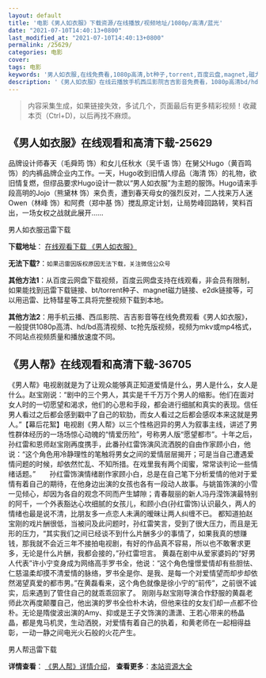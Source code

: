 ```yaml
---
layout: default
title: '电影《男人如衣服》下载资源/在线播放/视频地址/1080p/高清/蓝光'
date: "2021-07-10T14:40:13+0800"
last_modified_at: "2021-07-10T14:40:13+0800"
permalink: /25629/
categories: 电影
cover:
tags: 电影
keywords: '男人如衣服,在线免费看,1080p高清,bt种子,torrent,百度云盘,magnet,磁力链,迅雷下载资源'
description: '《男人如衣服》在线云播放手机西瓜影院吉吉影音免费看，1080p高清bd/hd未删减完整版和tc抢先枪版，mkv/mp4格式，附带bt/torrent种子、magnet/磁力链、百度云盘、网盘资源迅雷下载链接'
---
```


>内容采集生成，如果链接失效，多试几个，页面最后有更多精彩视频！收藏本页（Ctrl+D)，以后再找不麻烦。


## 《男人如衣服》在线观看和高清下载-25629

品牌设计师春天（毛舜筠 饰）和女儿任秋水（吴千语 饰）在舅父Hugo（黄百鸣 饰）的内裤品牌企业内工作。一天，Hugo收到旧情人缪品（海清 饰）的礼物，欲旧情复燃，但缪品要求Hugo设计一款以“男人如衣服&rdquo;为主题的服饰。Hugo请来手段高明的Jojo（熊黛林 饰）来负责，遭到春天母女的强烈反对，二人找来万人迷Owen（林峰 饰）和阿费（郑中基 饰）搅乱原定计划，让局势峰回路转，笑料百出，一场女权之战就此展开……


男人如衣服迅雷下载

**下载地址**： [在线观看下载 《男人如衣服》](https://www.993dy.com//vod-detail-id-22512.html) 


**无法下载?**：`如果迅雷因版权原因无法下载，关注微信公众号 `

**其他方法1**：从百度云网盘下载视频，百度云网盘支持在线观看，非会员有限制，如果能找到迅雷下载链接、bt/torrent种子、magnet磁力链接、e2dk链接等，可以用迅雷、比特彗星等工具将完整视频下载到本地。

**其他方法2**：用手机云播、西瓜影院、吉吉影音等在线免费观看《男人如衣服》，一般提供1080p高清、hd/bd高清视频、tc抢先版视频，视频为mkv或mp4格式，不同站点视频质量和播放速度不同。


## 《男人帮》在线观看和高清下载-36705

《男人帮》电视剧就是为了让观众能够真正知道爱情是什么，男人是什么，女人是什么。赵宝刚说：“剧中的三个男人，其实是千千万万个男人的缩影。他们在面对女人时的一切愿望和渴求，他们的心思和手段，都会进行细腻和真实的表现。信任男人看过之后都会感到戳中了自己的软肋，而女人看过之后都会感叹本来这就是男人。&rdquo;【幕后花絮】电视剧《男人帮》以三个性格迥异的男人为叙事主线，讲述了男性群体经历的一场场惊心动魄的&ldquo;情爱历险”，号称男人版“愿望都市”。十年之后，孙红雷和恩师赵宝刚再度携手，此番孙红雷饰演风流洒脱的自由作家顾小白，他说：&ldquo;这个角色用冷静理性的笔触将男女之间的爱情层层揭开；可是当自己遭遇爱情问题的时候，却依然忙乱、不知所措。在戏里我有两个闺蜜，常常谈判论一些情绪话题。&rdquo;　　孙红雷饰演情绪剧作家顾小白，总是在自己笔下分析爱情的他对于爱情有着自己的期待，在他身边出演的女孩也各有一段动人故事。与姚笛饰演的小雪一见倾心，却因为各自的观念不同而产生罅隙；青春靓丽的新人冯丹滢饰演最特别的阿千，一个外表豁达心坎细腻的女孩儿，和顾小白(孙红雷饰)认识最久，两人的情绪也最是说不清，比朋友多一点恋人未满的暧昧让两人纠缠不已。 都知道拍赵宝刚的戏片酬很低，当被问及此问题时，孙红雷笑言，受到了很大压力，而且是无形的压力，&ldquo;其实我们之间已经谈不到什么片酬多少的事情了，如果我真的想赚钱，那我就不会近三年不接拍电视剧，有好的作品真不容易，所以也不敢奢求更多，无论是什么片酬，我都会接的，”孙红雷坦言。 黄磊在剧中从爱家婆妈的&ldquo;好男人代表&rdquo;许小宁变身成为网络高手罗书全，他说：“这个角色憧憬爱情却有些胆怯、仁慈温柔却摸不清爱情的脉络，罗书全是你、是我、是每一个对爱情望而却步却依然渴望真爱的都市男。&rdquo;在黄磊看来，这个角色就像是徐小宁的&ldquo;前传”，之前很不诚实，后来遇到了管住自己的就乖乖回家了。 刚刚与赵宝刚导演合作舒服的黄磊老师此次再度颠覆自己，他出演的罗书全俭朴木讷，但他来往的女友们却一点都不俭朴。无论是隋俊波出演的Amy、抑或是王子文饰演的潇潇、王若心带来的杨晶晶，都是鬼马机灵，生动洒脱，对爱情有着自己的执着，和黄老师在一起相得益彰，一动一静之间电光火石般的火花产生。


男人帮迅雷下载

**详情查看**： [《男人帮》详情介绍](/movie/36705/)， **查看更多**：[本站资源大全](/movie/t/all/)


